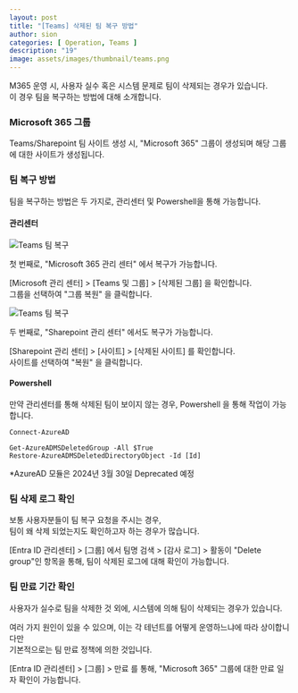 ```yaml
---
layout: post
title: "[Teams] 삭제된 팀 복구 방법"
author: sion
categories: [ Operation, Teams ]
description: "19"
image: assets/images/thumbnail/teams.png
---
```


M365 운영 시, 사용자 실수 혹은 시스템 문제로 팀이 삭제되는 경우가 있습니다.  
이 경우 팀을 복구하는 방법에 대해 소개합니다.


### Microsoft 365 그룹

Teams/Sharepoint 팀 사이트 생성 시, "Microsoft 365" 그룹이 생성되며 해당 그룹에 대한 사이트가 생성됩니다.  


### 팀 복구 방법

팀을 복구하는 방법은 두 가지로,
관리센터 및 Powershell을 통해 가능합니다.


#### 관리센터

<img src="{{site.baseurl}}/assets/images/19/1.PNG" title="Teams 팀 복구">

첫 번째로, "Microsoft 365 관리 센터" 에서 복구가 가능합니다.

[Microsoft 관리 센터] > [Teams 및 그룹] > [삭제된 그룹] 을 확인합니다.  
그룹을 선택하여 "그룹 복원" 을 클릭합니다.  

<img src="{{site.baseurl}}/assets/images/19/2.PNG" title="Teams 팀 복구">

두 번째로, "Sharepoint 관리 센터" 에서도 복구가 가능합니다.  

[Sharepoint 관리 센터] > [사이트] > [삭제된 사이트] 를 확인합니다.  
사이트를 선택하여 "복원" 을 클릭합니다.  

#### Powershell

만약 관리센터를 통해 삭제된 팀이 보이지 않는 경우, Powershell 을 통해 작업이 가능합니다.  

```
Connect-AzureAD

Get-AzureADMSDeletedGroup -All $True
Restore-AzureADMSDeletedDirectoryObject -Id [Id]
```

*AzureAD 모듈은 2024년 3월 30일 Deprecated 예정


### 팀 삭제 로그 확인

보통 사용자분들이 팀 복구 요청을 주시는 경우,  
팀이 왜 삭제 되었는지도 확인하고자 하는 경우가 많습니다.  


[Entra ID 관리센터] > [그룹] 에서 팀명 검색 > [감사 로그] > 활동이 "Delete group"인 항목을 통해, 팀이 삭제된 로그에 대해 확인이 가능합니다.  


### 팀 만료 기간 확인

사용자가 실수로 팀을 삭제한 것 외에, 시스템에 의해 팀이 삭제되는 경우가 있습니다.  

여러 가지 원인이 있을 수 있으며, 이는 각 테넌트를 어떻게 운영하느냐에 따라 상이합니다만  
기본적으로는 팀 만료 정책에 의한 것입니다.  

[Entra ID 관리센터] > [그룹] > 만료 를 통해, "Microsoft 365" 그룹에 대한 만료 일자 확인이 가능합니다.  


